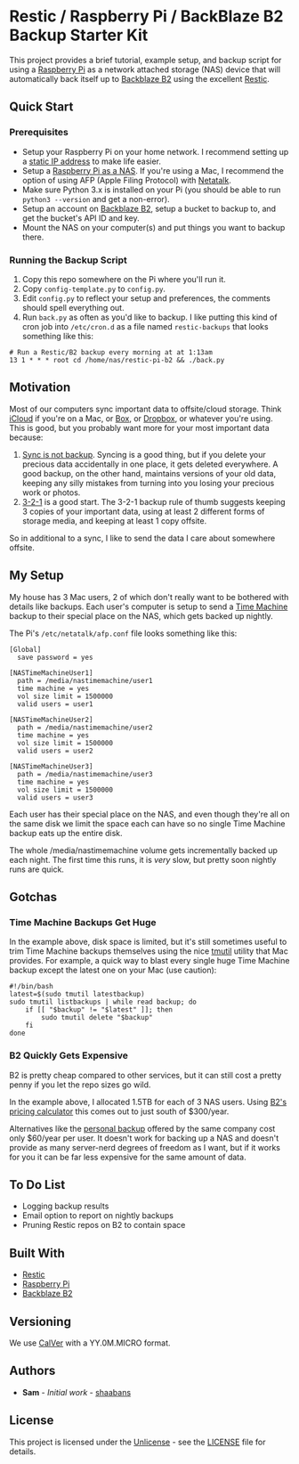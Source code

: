 # Restic / Raspberry Pi / BackBlaze B2 Backup Starter Kit
This project provides a brief tutorial, example setup, and backup script for using a [Raspberry Pi](https://www.raspberrypi.org/) as a network attached storage (NAS) device that will automatically back itself up to [Backblaze B2](https://www.backblaze.com/b2/cloud-storage.html) using the excellent [Restic](https://github.com/restic/restic).

## Quick Start

### Prerequisites
- Setup your Raspberry Pi on your home network. I recommend setting up a [static IP address](https://pimylifeup.com/raspberry-pi-static-ip-address/) to make life easier.
- Setup a [Raspberry Pi as a NAS](https://pimylifeup.com/raspberry-pi-nas/). If you're using a Mac, I recommend the option of using AFP (Apple Filing Protocol) with [Netatalk](http://netatalk.sourceforge.net/).
- Make sure Python 3.x is installed on your Pi (you should be able to run `python3 --version` and get a non-error).
- Setup an account on [Backblaze B2](https://www.backblaze.com/b2/cloud-storage.html), setup a bucket to backup to, and get the bucket's API ID and key.
- Mount the NAS on your computer(s) and put things you want to backup there.

### Running the Backup Script
1. Copy this repo somewhere on the Pi where you'll run it.
1. Copy `config-template.py` to `config.py`.
1. Edit `config.py` to reflect your setup and preferences, the comments should spell everything out.
1. Run `back.py` as often as you'd like to backup. I like putting this kind of cron job into `/etc/cron.d` as a file named `restic-backups` that looks something like this:

```
# Run a Restic/B2 backup every morning at at 1:13am
13 1 * * * root cd /home/nas/restic-pi-b2 && ./back.py
```

## Motivation
Most of our computers sync important data to offsite/cloud storage. Think [iCloud](icloud.com) if you're on a Mac, or [Box](box.com), or [Dropbox](dropbox.com), or whatever you're using. This is good, but you probably want more for your most important data because:

1. [Sync is not backup](https://www.backblaze.com/blog/cloud-backup-vs-cloud-sync/). Syncing is a good thing, but if you delete your precious data accidentally in one place, it gets deleted everywhere. A good backup, on the other hand, maintains versions of your old data, keeping any silly mistakes from turning into you losing your precious work or photos.
1. [3-2-1](https://www.nakivo.com/blog/3-2-1-backup-rule-efficient-data-protection-strategy/) is a good start. The 3-2-1 backup rule of thumb suggests keeping 3 copies of your important data, using at least 2 different forms of storage media, and keeping at least 1 copy offsite.

So in additional to a sync, I like to send the data I care about somewhere offsite.

## My Setup
My house has 3 Mac users, 2 of which don't really want to be bothered with details like backups. Each user's computer is setup to send a [Time Machine](https://support.apple.com/en-us/HT201250) backup to their special place on the NAS, which gets backed up nightly.

The Pi's `/etc/netatalk/afp.conf` file looks something like this:

```
[Global]
  save password = yes

[NASTimeMachineUser1]
  path = /media/nastimemachine/user1
  time machine = yes
  vol size limit = 1500000
  valid users = user1

[NASTimeMachineUser2]
  path = /media/nastimemachine/user2
  time machine = yes
  vol size limit = 1500000
  valid users = user2

[NASTimeMachineUser3]
  path = /media/nastimemachine/user3
  time machine = yes
  vol size limit = 1500000
  valid users = user3
```

Each user has their special place on the NAS, and even though they're all on the same disk we limit the space each can have so no single Time Machine backup eats up the entire disk.

The whole /media/nastimemachine volume gets incrementally backed up each night. The first time this runs, it is *very* slow, but pretty soon nightly runs are quick.

## Gotchas

### Time Machine Backups Get Huge
In the example above, disk space is limited, but it's still sometimes useful to trim Time Machine backups themselves using the nice [tmutil](https://ss64.com/osx/tmutil.html) utility that Mac provides. For example, a quick way to blast every single huge Time Machine backup except the latest one on your Mac (use caution):

```
#!/bin/bash
latest=$(sudo tmutil latestbackup)
sudo tmutil listbackups | while read backup; do
    if [[ "$backup" != "$latest" ]]; then
        sudo tmutil delete "$backup"
    fi
done
```

### B2 Quickly Gets Expensive
B2 is pretty cheap compared to other services, but it can still cost a pretty penny if you let the repo sizes go wild.

In the example above, I allocated 1.5TB for each of 3 NAS users. Using [B2's pricing calculator](https://www.backblaze.com/b2/cloud-storage-pricing.html) this comes out to just south of $300/year.

Alternatives like the [personal backup](https://www.backblaze.com/backup-pricing.html) offered by the same company cost only $60/year per user. It doesn't work for backing up a NAS and doesn't provide as many server-nerd degrees of freedom as I want, but if it works for you it can be far less expensive for the same amount of data.

## To Do List
- Logging backup results
- Email option to report on nightly backups
- Pruning Restic repos on B2 to contain space

## Built With
- [Restic](https://github.com/restic/restic)
- [Raspberry Pi](https://www.raspberrypi.org/)
- [Backblaze B2](https://www.backblaze.com/b2/cloud-storage.html)

## Versioning
We use [CalVer](https://calver.org/) with a YY.0M.MICRO format.

## Authors
* **Sam** - *Initial work* - [shaabans](https://github.com/shaabans)

## License
This project is licensed under the [Unlicense](https://unlicense.org) - see the [LICENSE](LICENSE) file for details.
